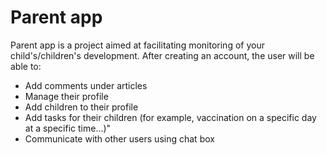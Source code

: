 # Parent app

Parent app is a project aimed at facilitating monitoring of your child's/children's development. After creating an account, the user will be able to:

* Add comments under articles
* Manage their profile
* Add children to their profile
* Add tasks for their children (for example, vaccination on a specific day at a specific time...)"
* Communicate with other users using chat box
